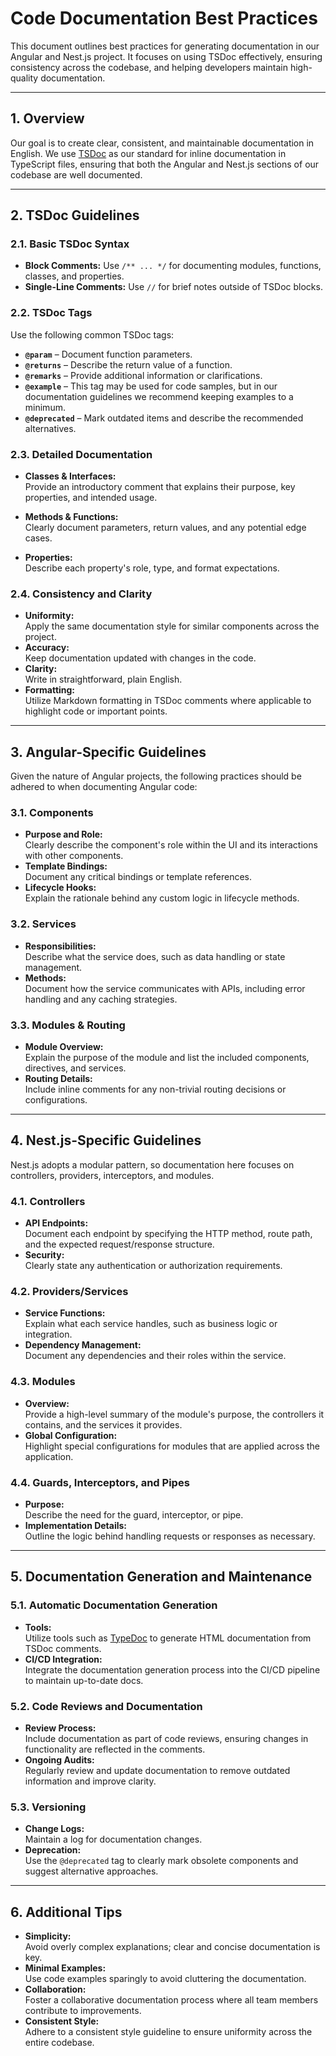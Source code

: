 # Code Documentation Best Practices

This document outlines best practices for generating documentation in our Angular and Nest.js project. It focuses on using TSDoc effectively, ensuring consistency across the codebase, and helping developers maintain high-quality documentation.

---

## 1. Overview

Our goal is to create clear, consistent, and maintainable documentation in English. We use [TSDoc](https://tsdoc.org/) as our standard for inline documentation in TypeScript files, ensuring that both the Angular and Nest.js sections of our codebase are well documented.

---

## 2. TSDoc Guidelines

### 2.1. Basic TSDoc Syntax
- **Block Comments:** Use `/** ... */` for documenting modules, functions, classes, and properties.
- **Single-Line Comments:** Use `//` for brief notes outside of TSDoc blocks.

### 2.2. TSDoc Tags

Use the following common TSDoc tags:
- **`@param`** – Document function parameters.
- **`@returns`** – Describe the return value of a function.
- **`@remarks`** – Provide additional information or clarifications.
- **`@example`** – This tag may be used for code samples, but in our documentation guidelines we recommend keeping examples to a minimum.
- **`@deprecated`** – Mark outdated items and describe the recommended alternatives.

### 2.3. Detailed Documentation

- **Classes & Interfaces:**  
  Provide an introductory comment that explains their purpose, key properties, and intended usage.
  
- **Methods & Functions:**  
  Clearly document parameters, return values, and any potential edge cases.
  
- **Properties:**  
  Describe each property's role, type, and format expectations.

### 2.4. Consistency and Clarity

- **Uniformity:**  
  Apply the same documentation style for similar components across the project.
- **Accuracy:**  
  Keep documentation updated with changes in the code.
- **Clarity:**  
  Write in straightforward, plain English.
- **Formatting:**  
  Utilize Markdown formatting in TSDoc comments where applicable to highlight code or important points.

---

## 3. Angular-Specific Guidelines

Given the nature of Angular projects, the following practices should be adhered to when documenting Angular code:

### 3.1. Components
- **Purpose and Role:**  
  Clearly describe the component's role within the UI and its interactions with other components.
- **Template Bindings:**  
  Document any critical bindings or template references.
- **Lifecycle Hooks:**  
  Explain the rationale behind any custom logic in lifecycle methods.

### 3.2. Services
- **Responsibilities:**  
  Describe what the service does, such as data handling or state management.
- **Methods:**  
  Document how the service communicates with APIs, including error handling and any caching strategies.

### 3.3. Modules & Routing
- **Module Overview:**  
  Explain the purpose of the module and list the included components, directives, and services.
- **Routing Details:**  
  Include inline comments for any non-trivial routing decisions or configurations.

---

## 4. Nest.js-Specific Guidelines

Nest.js adopts a modular pattern, so documentation here focuses on controllers, providers, interceptors, and modules.

### 4.1. Controllers
- **API Endpoints:**  
  Document each endpoint by specifying the HTTP method, route path, and the expected request/response structure.
- **Security:**  
  Clearly state any authentication or authorization requirements.

### 4.2. Providers/Services
- **Service Functions:**  
  Explain what each service handles, such as business logic or integration.
- **Dependency Management:**  
  Document any dependencies and their roles within the service.

### 4.3. Modules
- **Overview:**  
  Provide a high-level summary of the module's purpose, the controllers it contains, and the services it provides.
- **Global Configuration:**  
  Highlight special configurations for modules that are applied across the application.

### 4.4. Guards, Interceptors, and Pipes
- **Purpose:**  
  Describe the need for the guard, interceptor, or pipe.
- **Implementation Details:**  
  Outline the logic behind handling requests or responses as necessary.

---

## 5. Documentation Generation and Maintenance

### 5.1. Automatic Documentation Generation
- **Tools:**  
  Utilize tools such as [TypeDoc](https://typedoc.org/) to generate HTML documentation from TSDoc comments.
- **CI/CD Integration:**  
  Integrate the documentation generation process into the CI/CD pipeline to maintain up-to-date docs.

### 5.2. Code Reviews and Documentation
- **Review Process:**  
  Include documentation as part of code reviews, ensuring changes in functionality are reflected in the comments.
- **Ongoing Audits:**  
  Regularly review and update documentation to remove outdated information and improve clarity.

### 5.3. Versioning
- **Change Logs:**  
  Maintain a log for documentation changes.
- **Deprecation:**  
  Use the `@deprecated` tag to clearly mark obsolete components and suggest alternative approaches.

---

## 6. Additional Tips

- **Simplicity:**  
  Avoid overly complex explanations; clear and concise documentation is key.
- **Minimal Examples:**  
  Use code examples sparingly to avoid cluttering the documentation.
- **Collaboration:**  
  Foster a collaborative documentation process where all team members contribute to improvements.
- **Consistent Style:**  
  Adhere to a consistent style guideline to ensure uniformity across the entire codebase.
